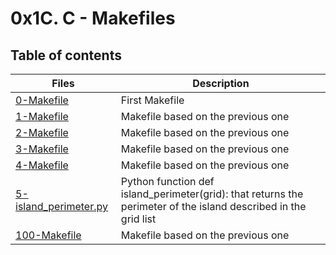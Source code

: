 # 0x1C. C - Makefiles

## Table of contents
Files | Description
----- | -----------
[0-Makefile](./0-Makefile) | First Makefile
[1-Makefile](./1-Makefile) | Makefile based on the previous one
[2-Makefile](./2-Makefile) | Makefile based on the previous one
[3-Makefile](./3-Makefile) | Makefile based on the previous one
[4-Makefile](./4-Makefile) | Makefile based on the previous one
[5-island_perimeter.py](./5-island_perimeter.py) | Python function def island_perimeter(grid): that returns the perimeter of the island described in the grid list
[100-Makefile](./100-Makefile) | Makefile based on the previous one
